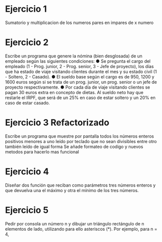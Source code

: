 # Ejercicio 1
  Sumatorio y multiplicacion de los numeros pares en impares de x numero
# Ejercicio 2
 Escribe un programa que genere la nómina (bien desglosada) de un empleado según las siguientes condiciones:
		● Se pregunta el cargo del empleado (1 - Prog. junior, 2 - Prog. senior, 3 - Jefe
		de proyecto), los días que ha estado de viaje visitando clientes durante el
		mes y su estado civil (1 - Soltero, 2 - Casado).
		● El sueldo base según el cargo es de 950, 1200 y 1600 euros según si se
		trata de un prog. junior, un prog. senior o un jefe de proyecto
		respectivamente.
		 ● Por cada día de viaje visitando clientes se pagan 30 euros extra en concepto
		de dietas. Al sueldo neto hay que restarle el IRPF, que será de un 25% en
		caso de estar soltero y un 20% en caso de estar casado.
# Ejercicio 3 Refactorizado
  Escribe un programa que muestre por pantalla todos los números enteros positivos
	menores a uno leído por teclado que no sean divisibles entre otro también leído de
	igual forma
 Se añade formateo de codigo y nuevos metodos para hacerlo mas funcional
# Ejercicio 4
  Diseñar dos función que reciban como parámetros tres números enteros y que devuelva
  una el máximo y otra el mínimo de los tres números.
# Ejercicio 5
  Pedir por consola un número n y dibujar un triángulo rectángulo de n elementos de
  lado, utilizando para ello asteriscos (*). Por ejemplo, para n = 4,
